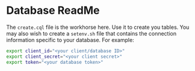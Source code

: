 # Database ReadMe

The ```create.cql``` file is the workhorse here. Use it to create you tables. You may also wish to create a ```setenv.sh``` file that contains the connection information specific to your database. For example:

```sh
export client_id="<your client/database ID>"
export client_secret="<your client secret>"
export token="<your database token>"
```
